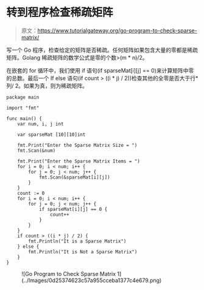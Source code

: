 # 转到程序检查稀疏矩阵

> 原文：<https://www.tutorialgateway.org/go-program-to-check-sparse-matrix/>

写一个 Go 程序，检查给定的矩阵是否稀疏。任何矩阵如果包含大量的零都是稀疏矩阵。Golang 稀疏矩阵的数学公式是零的个数>(m * n)/2。

在嵌套的 for 循环中，我们使用 if 语句(if sparseMat[i][j] == 0)来计算矩阵中零的总数。最后一个 If else 语句(if count > ((i * j) / 2))检查其他的全零是否大于行*列/ 2。如果为真，则为稀疏矩阵。

```
package main

import "fmt"

func main() {
    var num, i, j int

    var sparseMat [10][10]int

    fmt.Print("Enter the Sparse Matrix Size = ")
    fmt.Scan(&num)

    fmt.Print("Enter the Sparse Matrix Items = ")
    for i = 0; i < num; i++ {
        for j = 0; j < num; j++ {
            fmt.Scan(&sparseMat[i][j])
        }
    }
    count := 0
    for i = 0; i < num; i++ {
        for j = 0; j < num; j++ {
            if sparseMat[i][j] == 0 {
                count++
            }
        }
    }
    if count > ((i * j) / 2) {
        fmt.Println("It is a Sparse Matrix")
    } else {
        fmt.Println("It is Not a Sparse Matrix")
    }
}
```

<figure class="wp-block-image size-large">![Go Program to Check Sparse Matrix 1](../Images/0d25374623c57a955cceba1377c4e679.png)</figure>